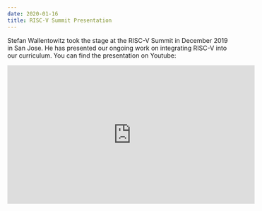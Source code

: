 ```yaml
---
date: 2020-01-16
title: RISC-V Summit Presentation
---
```


Stefan Wallentowitz took the stage at the RISC-V Summit in December 2019 in San
Jose. He has presented our ongoing work on integrating RISC-V into our
curriculum. You can find the presentation on Youtube:

<iframe width="560" height="315" src="https://www.youtube.com/embed/H9ArK-iHdZI" frameborder="0" allow="accelerometer; autoplay; encrypted-media; gyroscope; picture-in-picture" allowfullscreen></iframe>
